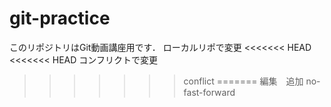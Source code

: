 # git-practice
このリポジトリはGit動画講座用です．
ローカルリポで変更
<<<<<<< HEAD
<<<<<<< HEAD
コンフリクトで変更
>>>>>>> conflict
=======
編集　追加
>>>>>>> no-fast-forward
